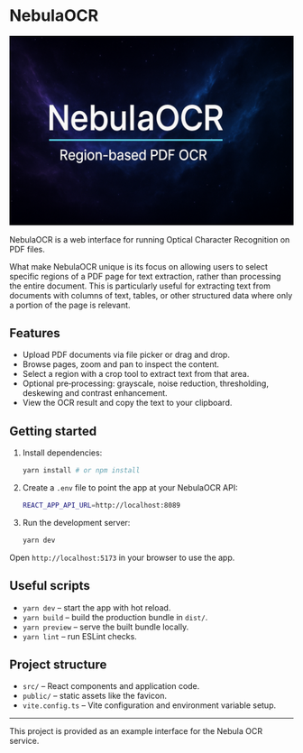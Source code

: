 # NebulaOCR
![NebulaOCR Banner](./public/NebulaOCR.png)

NebulaOCR is a web interface for running Optical Character Recognition on PDF files.

What make NebulaOCR unique is its focus on allowing users to select specific regions of a PDF page for text extraction, rather than processing the entire document. 
This is particularly useful for extracting text from documents with columns of text, tables, or other structured data where only a portion of the page is relevant.

## Features

- Upload PDF documents via file picker or drag and drop.
- Browse pages, zoom and pan to inspect the content.
- Select a region with a crop tool to extract text from that area.
- Optional pre‑processing: grayscale, noise reduction, thresholding, deskewing and contrast enhancement.
- View the OCR result and copy the text to your clipboard.

## Getting started

1. Install dependencies:
   ```bash
   yarn install # or npm install
   ```
2. Create a `.env` file to point the app at your NebulaOCR API:
   ```bash
   REACT_APP_API_URL=http://localhost:8089
   ```
3. Run the development server:
   ```bash
   yarn dev
   ```

Open `http://localhost:5173` in your browser to use the app.

## Useful scripts

- `yarn dev` – start the app with hot reload.
- `yarn build` – build the production bundle in `dist/`.
- `yarn preview` – serve the built bundle locally.
- `yarn lint` – run ESLint checks.

## Project structure

- `src/` – React components and application code.
- `public/` – static assets like the favicon.
- `vite.config.ts` – Vite configuration and environment variable setup.

---
This project is provided as an example interface for the Nebula OCR service.
